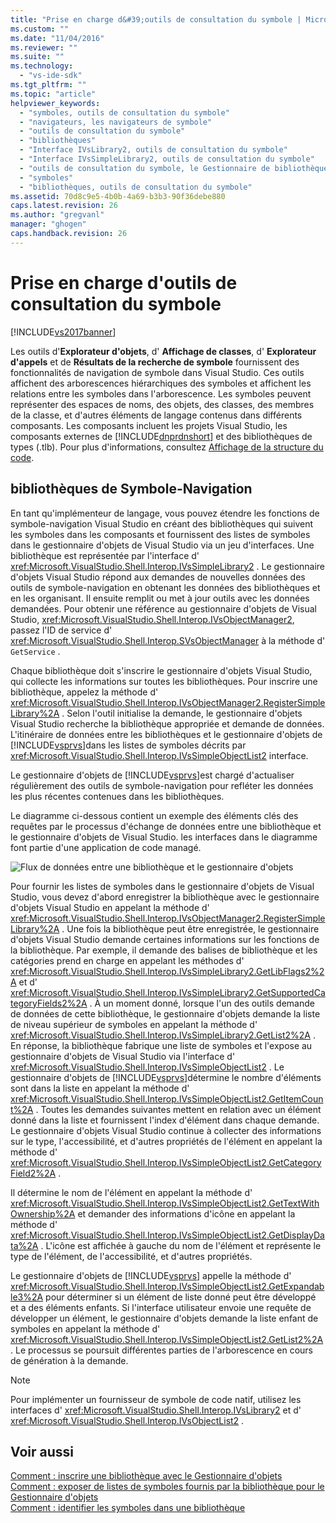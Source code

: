 ```yaml
---
title: "Prise en charge d&#39;outils de consultation du symbole | Microsoft Docs"
ms.custom: ""
ms.date: "11/04/2016"
ms.reviewer: ""
ms.suite: ""
ms.technology: 
  - "vs-ide-sdk"
ms.tgt_pltfrm: ""
ms.topic: "article"
helpviewer_keywords: 
  - "symboles, outils de consultation du symbole"
  - "navigateurs, les navigateurs de symbole"
  - "outils de consultation du symbole"
  - "bibliothèques"
  - "Interface IVsLibrary2, outils de consultation du symbole"
  - "Interface IVsSimpleLibrary2, outils de consultation du symbole"
  - "outils de consultation du symbole, le Gestionnaire de bibliothèque"
  - "symboles"
  - "bibliothèques, outils de consultation du symbole"
ms.assetid: 70d8c9e5-4b0b-4a69-b3b3-90f36debe880
caps.latest.revision: 26
ms.author: "gregvanl"
manager: "ghogen"
caps.handback.revision: 26
---
```

# Prise en charge d&#39;outils de consultation du symbole
[!INCLUDE[vs2017banner](../../code-quality/includes/vs2017banner.md)]

Les outils d'**Explorateur d'objets**, d' **Affichage de classes**, d' **Explorateur d'appels** et de **Résultats de la recherche de symbole** fournissent des fonctionnalités de navigation de symbole dans Visual Studio.  Ces outils affichent des arborescences hiérarchiques des symboles et affichent les relations entre les symboles dans l'arborescence.  Les symboles peuvent représenter des espaces de noms, des objets, des classes, des membres de la classe, et d'autres éléments de langage contenus dans différents composants.  Les composants incluent les projets Visual Studio, les composants externes de [!INCLUDE[dnprdnshort](../../code-quality/includes/dnprdnshort_md.md)] et des bibliothèques de types \(.tlb\).  Pour plus d'informations, consultez [Affichage de la structure du code](../../ide/viewing-the-structure-of-code.md).  
  
## bibliothèques de Symbole\-Navigation  
 En tant qu'implémenteur de langage, vous pouvez étendre les fonctions de symbole\-navigation Visual Studio en créant des bibliothèques qui suivent les symboles dans les composants et fournissent des listes de symboles dans le gestionnaire d'objets de Visual Studio via un jeu d'interfaces.  Une bibliothèque est représentée par l'interface d' <xref:Microsoft.VisualStudio.Shell.Interop.IVsSimpleLibrary2> .  Le gestionnaire d'objets Visual Studio répond aux demandes de nouvelles données des outils de symbole\-navigation en obtenant les données des bibliothèques et en les organisant.  Il ensuite remplit ou met à jour outils avec les données demandées.  Pour obtenir une référence au gestionnaire d'objets de Visual Studio, <xref:Microsoft.VisualStudio.Shell.Interop.IVsObjectManager2>, passez l'ID de service d' <xref:Microsoft.VisualStudio.Shell.Interop.SVsObjectManager> à la méthode d' `GetService` .  
  
 Chaque bibliothèque doit s'inscrire le gestionnaire d'objets Visual Studio, qui collecte les informations sur toutes les bibliothèques.  Pour inscrire une bibliothèque, appelez la méthode d' <xref:Microsoft.VisualStudio.Shell.Interop.IVsObjectManager2.RegisterSimpleLibrary%2A> .  Selon l'outil initialise la demande, le gestionnaire d'objets Visual Studio recherche la bibliothèque appropriée et demande de données.  L'itinéraire de données entre les bibliothèques et le gestionnaire d'objets de [!INCLUDE[vsprvs](../../code-quality/includes/vsprvs_md.md)]dans les listes de symboles décrits par <xref:Microsoft.VisualStudio.Shell.Interop.IVsSimpleObjectList2> interface.  
  
 Le gestionnaire d'objets de [!INCLUDE[vsprvs](../../code-quality/includes/vsprvs_md.md)]est chargé d'actualiser régulièrement des outils de symbole\-navigation pour refléter les données les plus récentes contenues dans les bibliothèques.  
  
 Le diagramme ci\-dessous contient un exemple des éléments clés des requêtes par le processus d'échange de données entre une bibliothèque et le gestionnaire d'objets de Visual Studio.  les interfaces dans le diagramme font partie d'une application de code managé.  
  
 ![Flux de données entre une bibliothèque et le gestionnaire d'objets](../../extensibility/internals/media/callbrowserdiagram.gif "CallBrowserDiagram")  
  
 Pour fournir les listes de symboles dans le gestionnaire d'objets de Visual Studio, vous devez d'abord enregistrer la bibliothèque avec le gestionnaire d'objets Visual Studio en appelant la méthode d' <xref:Microsoft.VisualStudio.Shell.Interop.IVsObjectManager2.RegisterSimpleLibrary%2A> .  Une fois la bibliothèque peut être enregistrée, le gestionnaire d'objets Visual Studio demande certaines informations sur les fonctions de la bibliothèque.  Par exemple, il demande des balises de bibliothèque et les catégories prend en charge en appelant les méthodes d' <xref:Microsoft.VisualStudio.Shell.Interop.IVsSimpleLibrary2.GetLibFlags2%2A> et d' <xref:Microsoft.VisualStudio.Shell.Interop.IVsSimpleLibrary2.GetSupportedCategoryFields2%2A> .  À un moment donné, lorsque l'un des outils demande de données de cette bibliothèque, le gestionnaire d'objets demande la liste de niveau supérieur de symboles en appelant la méthode d' <xref:Microsoft.VisualStudio.Shell.Interop.IVsSimpleLibrary2.GetList2%2A> .  En réponse, la bibliothèque fabrique une liste de symboles et l'expose au gestionnaire d'objets de Visual Studio via l'interface d' <xref:Microsoft.VisualStudio.Shell.Interop.IVsSimpleObjectList2> .  Le gestionnaire d'objets de [!INCLUDE[vsprvs](../../code-quality/includes/vsprvs_md.md)]détermine le nombre d'éléments sont dans la liste en appelant la méthode d' <xref:Microsoft.VisualStudio.Shell.Interop.IVsSimpleObjectList2.GetItemCount%2A> .  Toutes les demandes suivantes mettent en relation avec un élément donné dans la liste et fournissent l'index d'élément dans chaque demande.  Le gestionnaire d'objets Visual Studio continue à collecter des informations sur le type, l'accessibilité, et d'autres propriétés de l'élément en appelant la méthode d' <xref:Microsoft.VisualStudio.Shell.Interop.IVsSimpleObjectList2.GetCategoryField2%2A> .  
  
 Il détermine le nom de l'élément en appelant la méthode d' <xref:Microsoft.VisualStudio.Shell.Interop.IVsSimpleObjectList2.GetTextWithOwnership%2A> et demander des informations d'icône en appelant la méthode d' <xref:Microsoft.VisualStudio.Shell.Interop.IVsSimpleObjectList2.GetDisplayData%2A> .  L'icône est affichée à gauche du nom de l'élément et représente le type de l'élément, de l'accessibilité, et d'autres propriétés.  
  
 Le gestionnaire d'objets de [!INCLUDE[vsprvs](../../code-quality/includes/vsprvs_md.md)] appelle la méthode d' <xref:Microsoft.VisualStudio.Shell.Interop.IVsSimpleObjectList2.GetExpandable3%2A> pour déterminer si un élément de liste donné peut être développé et a des éléments enfants.  Si l'interface utilisateur envoie une requête de développer un élément, le gestionnaire d'objets demande la liste enfant de symboles en appelant la méthode d' <xref:Microsoft.VisualStudio.Shell.Interop.IVsSimpleObjectList2.GetList2%2A> .  Le processus se poursuit différentes parties de l'arborescence en cours de génération à la demande.  
  
> [!NOTE]
>  Pour implémenter un fournisseur de symbole de code natif, utilisez les interfaces d' <xref:Microsoft.VisualStudio.Shell.Interop.IVsLibrary2> et d' <xref:Microsoft.VisualStudio.Shell.Interop.IVsObjectList2> .  
  
## Voir aussi  
 [Comment : inscrire une bibliothèque avec le Gestionnaire d'objets](../../extensibility/internals/how-to-register-a-library-with-the-object-manager.md)   
 [Comment : exposer de listes de symboles fournis par la bibliothèque pour le Gestionnaire d'objets](../../extensibility/internals/how-to-expose-lists-of-symbols-provided-by-the-library-to-the-object-manager.md)   
 [Comment : identifier les symboles dans une bibliothèque](../../extensibility/internals/how-to-identify-symbols-in-a-library.md)